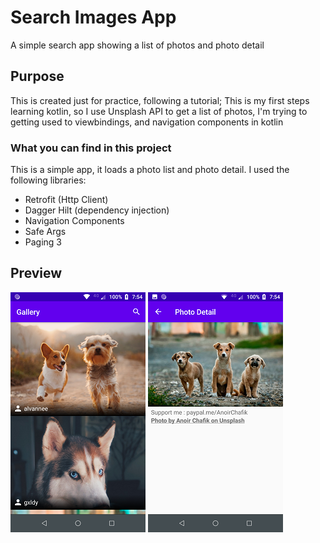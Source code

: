 # Search Images App

A simple search app showing a list of photos and photo detail

## Purpose

This is created just for practice, following a tutorial; This is my first steps learning kotlin, so I use Unsplash API to get a list of photos,
I'm trying to getting used to viewbindings, and navigation components in kotlin

### What you can find in this project

This is a simple app, it loads a photo list and photo detail. I used the following libraries:

* Retrofit (Http Client)
* Dagger Hilt (dependency injection)
* Navigation Components
* Safe Args
* Paging 3

## Preview

![preview](https://github.com/KarlosPerez/SearchImages/blob/master/preview_search_1.png)
![preview](https://github.com/KarlosPerez/SearchImages/blob/master/preview_search_2.png)

